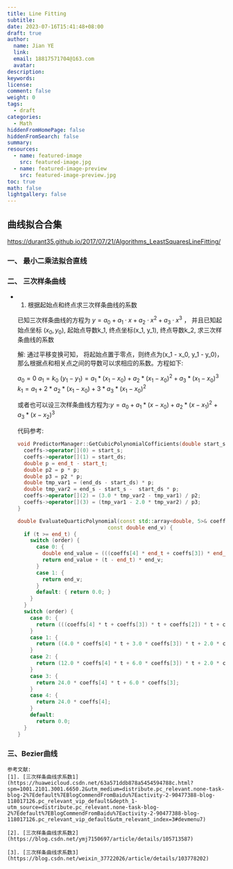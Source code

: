 ```yaml
---
title: Line Fitting
subtitle:
date: 2023-07-16T15:41:48+08:00
draft: true
author:
  name: Jian YE
  link:
  email: 18817571704@163.com
  avatar:
description:
keywords:
license:
comment: false
weight: 0
tags:
  - draft
categories:
  - Math
hiddenFromHomePage: false
hiddenFromSearch: false
summary:
resources:
  - name: featured-image
    src: featured-image.jpg
  - name: featured-image-preview
    src: featured-image-preview.jpg
toc: true
math: false
lightgallery: false
---
```


## 曲线拟合合集
https://durant35.github.io/2017/07/21/Algorithms_LeastSquaresLineFitting/

### 一、 最小二乘法拟合直线

### 二、 三次样条曲线

- 1. 根据起始点和终点求三次样条曲线的系数

    已知三次样条曲线的方程为 $y = a_0 + a_1 \cdot x + a_2 \cdot x ^ 2 + a_3 \cdot x ^ 3$ ， 并且已知起始点坐标 $(x_0, y_0)$, 起始点导数k_1, 终点坐标(x_1, y_1), 终点导数k_2, 求三次样条曲线的系数

    解: 通过平移变换可知， 将起始点置于零点，则终点为(x_1 - x_0, y_1 - y_0)，那么根据点和相关点之间的导数可以求相应的系数。方程如下:

    $a_0 = 0$
    $a_1 = k_0$
    $(y_1 - y_1) = a_1 * (x_1 - x_0) + a_2 * (x_1 - x_0) ^ 2 + a_3 * (x_1 - x_0) ^ 3$
    $k_1 = a_1 + 2 * a_2 * (x_1 - x_0) + 3 * a_3 * (x_1 - x_0) ^ 2$

    或者也可以设三次样条曲线方程为:$y = a_0 + a_1 * (x - x_0) + a_2 * (x - x_1) ^ 2 + a_3 * (x - x_2) ^ 3$

    代码参考:
    ```c++
    void PredictorManager::GetCubicPolynomialCofficients(double start_s, double start_ds, double end_s, double end_ds, double start_t, double end_t, std::array<double, 4>* coeffs) {
      coeffs->operator[](0) = start_s;
      coeffs->operator[](1) = start_ds;
      double p = end_t - start_t;
      double p2 = p * p;
      double p3 = p2 * p;
      double tmp_var1 = (end_ds - start_ds) * p;
      double tmp_var2 = end_s - start_s -  start_ds * p;
      coeffs->operator[](2) = (3.0 * tmp_var2 - tmp_var1) / p2;
      coeffs->operator[](3) = (tmp_var1 - 2.0 * tmp_var2) / p3;
   }

    double EvaluateQuarticPolynomial(const std::array<double, 5>& coeffs, const double t, const uint32_t order, const double end_t,
                                 const double end_v) {
      if (t >= end_t) {
        switch (order) {
          case 0: {
            double end_value = (((coeffs[4] * end_t + coeffs[3]) * end_t + coeffs[2]) * end_t + coeffs[1]) * end_t + coeffs[0];
            return end_value + (t - end_t) * end_v;
          }
          case 1: {
            return end_v;
          }
          default: { return 0.0; }
        }
      }
      switch (order) {
        case 0: {
          return (((coeffs[4] * t + coeffs[3]) * t + coeffs[2]) * t + coeffs[1]) * t + coeffs[0];
        }
        case 1: {
          return ((4.0 * coeffs[4] * t + 3.0 * coeffs[3]) * t + 2.0 * coeffs[2]) * t + coeffs[1];
        }
        case 2: {
          return (12.0 * coeffs[4] * t + 6.0 * coeffs[3]) * t + 2.0 * coeffs[2];
        }
        case 3: {
          return 24.0 * coeffs[4] * t + 6.0 * coeffs[3];
        }
        case 4: {
          return 24.0 * coeffs[4];
        }
        default:
          return 0.0;
      }
    }
    ```

### 三、Bezier曲线


    参考文献:
    [1]. [三次样条曲线求系数1](https://huaweicloud.csdn.net/63a571ddb878a5454594788c.html?spm=1001.2101.3001.6650.2&utm_medium=distribute.pc_relevant.none-task-blog-2%7Edefault%7EBlogCommendFromBaidu%7Eactivity-2-90477388-blog-118017126.pc_relevant_vip_default&depth_1-utm_source=distribute.pc_relevant.none-task-blog-2%7Edefault%7EBlogCommendFromBaidu%7Eactivity-2-90477388-blog-118017126.pc_relevant_vip_default&utm_relevant_index=3#devmenu7)

    [2]. [三次样条曲线求系数2](https://blog.csdn.net/ymj7150697/article/details/105713587)

    [3]. [三次样条曲线求系数3](https://blog.csdn.net/weixin_37722026/article/details/103778202)